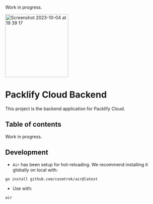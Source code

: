 Work in progress.

<img width="200" alt="Screenshot 2023-10-04 at 19 39 17" src="https://github.com/shopinpack/packlify-cloud-backend/assets/19575942/274c0c74-f1f9-4082-8331-53a9a7e8b8b6">

# Packlify Cloud Backend
This project is the backend application for Packlify Cloud.

## Table of contents
Work in progress.

## Development
- `Air` has been setup for hot-reloading. We recommend installing it globally on local with:
```bash
go install github.com/cosmtrek/air@latest
```
- Use with:
```bash
air
```

